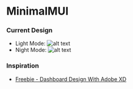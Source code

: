 # MinimalMUI
### Current Design
- Light Mode: ![alt text](https://github.com/shiburagi/MinimalMUI/blob/master/preview/images/shot1.png?raw=true)
- Night Mode: ![alt text](https://github.com/shiburagi/MinimalMUI/blob/master/preview/images/shot2.png?raw=true)

### Inspiration
- [Freebie - Dashboard Design With Adobe XD](https://www.uplabs.com/posts/dashboard-design-with-adobe-xd-freebie)
